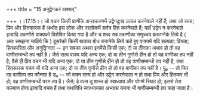 +++
title = "15 अनुद्वेगकरं वाक्यम्"

+++
।।17.15।। जो वचन किसी प्राणीके अन्तःकरणमें उद्वेगदुःख उत्पन्न करनेवाले
नहीं हैं; तथा जो सत्य; प्रिय और हितकारक हैं अर्थात् इस लोक और परलोकमें
सर्वत्र हित करनेवाले हैं; यहाँ उद्वेग न करनेवाले इत्यादि लक्षणोंसे
वाक्यको विशेषित किया गया है और च शब्द सब लक्षणोंका समुच्चय बतलानेके लिये
है ( अतः समझना चाहिये कि ) दूसरेको किसी बातका बोध करानेके लिये कहे हुए
वाक्यमें यदि सत्यता; प्रियता; हितकारिता और अनुद्विग्नता -- इन सबका अथवा
इनमेंसे किसी एक; दो या तीनका अभाव हो तो वह वाणीसम्बन्धी तप नहीं है। जैसे
सत्य वाक्य यदि अन्य एक; दो या तीन गुणोंसे हीन हो तो वह वाणीका तप नहीं
है; वैसे ही प्रिय वचन भी यदि अन्य एक; दो या तीन गुणोंसे हीन हो तो वह
वाणीसम्बन्धी तप नहीं है; तथा हितकारक वचन भी यदि अन्य एक; दो या तीन
गुणोंसे हीन हो तो वह वाणीका तप नहीं है। पू₀ -- तो फिर वह वाणीका तप कौनसा
है उ₀ -- जो वचन सत्य हो और उद्वेग करनेवाला न हो तथा प्रिय और हितकर भी
हो; वह वाणीसम्बन्धी परम तप है। जैसे; हे वत्स तू शान्त हो स्वाध्याय और
योगमें स्थित हो; इससे तेरा कल्याण होगा इत्यादि वचन हैं तथा यथाविधि
स्वाध्यायका अभ्यास करना भी वाणीसम्बन्धी तप कहा जाता है।
